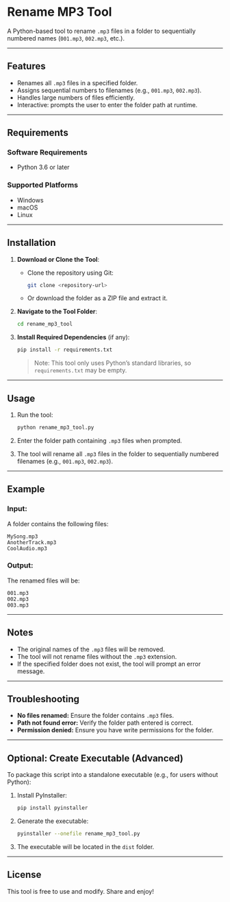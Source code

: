 # Rename MP3 Tool

A Python-based tool to rename `.mp3` files in a folder to sequentially numbered names (`001.mp3`, `002.mp3`, etc.).

---

## Features
- Renames all `.mp3` files in a specified folder.
- Assigns sequential numbers to filenames (e.g., `001.mp3`, `002.mp3`).
- Handles large numbers of files efficiently.
- Interactive: prompts the user to enter the folder path at runtime.

---

## Requirements

### Software Requirements
- Python 3.6 or later

### Supported Platforms
- Windows
- macOS
- Linux

---

## Installation

1. **Download or Clone the Tool**:
   - Clone the repository using Git:
     ```bash
     git clone <repository-url>
     ```
   - Or download the folder as a ZIP file and extract it.

2. **Navigate to the Tool Folder**:
   ```bash
   cd rename_mp3_tool
   ```

3. **Install Required Dependencies** (if any):
   ```bash
   pip install -r requirements.txt
   ```
   > Note: This tool only uses Python’s standard libraries, so `requirements.txt` may be empty.

---

## Usage

1. Run the tool:
   ```bash
   python rename_mp3_tool.py
   ```

2. Enter the folder path containing `.mp3` files when prompted.

3. The tool will rename all `.mp3` files in the folder to sequentially numbered filenames (e.g., `001.mp3`, `002.mp3`).

---

## Example

### Input:
A folder contains the following files:
```
MySong.mp3
AnotherTrack.mp3
CoolAudio.mp3
```

### Output:
The renamed files will be:
```
001.mp3
002.mp3
003.mp3
```

---

## Notes
- The original names of the `.mp3` files will be removed.
- The tool will not rename files without the `.mp3` extension.
- If the specified folder does not exist, the tool will prompt an error message.

---

## Troubleshooting
- **No files renamed:** Ensure the folder contains `.mp3` files.
- **Path not found error:** Verify the folder path entered is correct.
- **Permission denied:** Ensure you have write permissions for the folder.

---

## Optional: Create Executable (Advanced)

To package this script into a standalone executable (e.g., for users without Python):

1. Install PyInstaller:
   ```bash
   pip install pyinstaller
   ```

2. Generate the executable:
   ```bash
   pyinstaller --onefile rename_mp3_tool.py
   ```

3. The executable will be located in the `dist` folder.

---

## License
This tool is free to use and modify. Share and enjoy!

